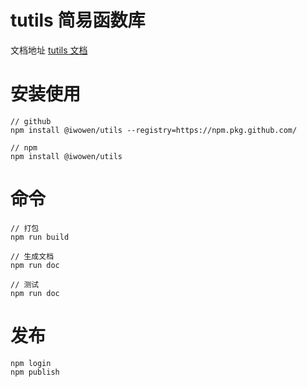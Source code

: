 # tutils 简易函数库

文档地址 [tutils 文档](https://iwowen.github.io/tutils/)

# 安装使用

```shell
// github
npm install @iwowen/utils --registry=https://npm.pkg.github.com/
```

```shell
// npm
npm install @iwowen/utils
```

# 命令

```shell
// 打包
npm run build

// 生成文档
npm run doc

// 测试
npm run doc
```

# 发布

```shell
npm login
npm publish
```